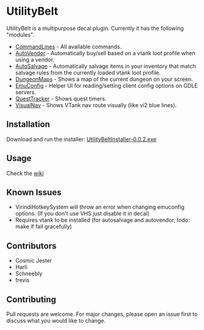 # UtilityBelt
UtilityBelt is a multipurpose decal plugin. Currently it has the following "modules".
- [CommandLines](https://gitlab.com/trevis/utilitybelt/wikis/CommandLine) - All available commands.
- [AutoVendor](https://gitlab.com/trevis/utilitybelt/wikis/AutoVendor) - Automatically buy/sell based on a vtank loot profile when using a vendor.
- [AutoSalvage](https://gitlab.com/trevis/utilitybelt/wikis/AutoSalvage) - Automatically salvage items in your inventory that match salvage rules from the currently loaded vtank loot profile.
- [DungeonMaps](https://gitlab.com/trevis/utilitybelt/wikis/DungeonMaps) - Shows a map of the current dungeon on your screen.
- [EmuConfig](https://gitlab.com/trevis/utilitybelt/wikis/EmuConfig) - Helper UI for reading/setting client config options on GDLE servers.
- [QuestTracker](https://gitlab.com/trevis/utilitybelt/wikis/QuestTracker) - Shows quest timers.
- [VisualNav](https://gitlab.com/trevis/utilitybelt/wikis/VisualNav) - Shows VTank nav route visually (like vi2 blue lines).

## Installation
Download and run the installer: [UtilityBeltInstaller-0.0.2.exe](/uploads/c37e201894413fa61bc2397a10cc3af5/UtilityBeltInstaller-0.0.2.exe)

## Usage
Check the [wiki](https://gitlab.com/trevis/utilitybelt/wikis/home) 

## Known Issues
* VirindiHotkeySystem will throw an error when changing emuconfig options. (If you don't use VHS just disable it in decal)
* Requires vtank to be installed (for autosalvage and autovendor, todo: make if fail gracefully)

## Contributors
* Cosmic Jester
* Harli
* Schneebly
* trevis

## Contributing
Pull requests are welcome. For major changes, please open an issue first to discuss what you would like to change.